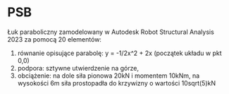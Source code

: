 # PSB
Łuk paraboliczny zamodelowany w Autodesk Robot Structural Analysis 2023 za pomocą 20 elementów:
1) równanie opisujące parabolę: y = -1/2x^2 + 2x (początek układu w pkt 0,0)
2) podpora: sztywne utwierdzenie na górze, 
3) obciążenie:
na dole siła pionowa 20kN i momentem 10kNm,
na wysokości 6m siła prostopadła do krzywizny o wartości 10sqrt(5)kN
